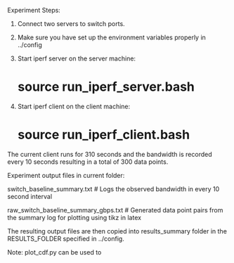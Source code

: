 Experiment Steps:

1. Connect two servers to switch ports.

1. Make sure you have set up the environment variables properly in ../config

2. Start iperf server on the server machine:
	# source run_iperf_server.bash

3. Start iperf client on the client machine:
	# source run_iperf_client.bash

The current client runs for 310 seconds and the bandwidth is recorded every 10 seconds resulting in a total of 300 data points.

Experiment output files in current folder:

switch_baseline_summary.txt		# Logs the observed bandwidth in every 10 second interval

raw_switch_baseline_summary_gbps.txt 	# Generated data point pairs from the summary log for plotting using tikz in latex


The resulting output files are then copied into results_summary folder in the RESULTS_FOLDER specified in ../config. 

Note:
plot_cdf.py can be used to 
